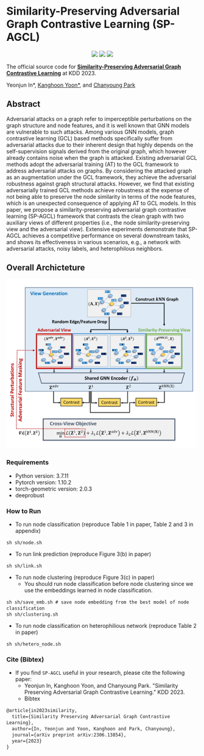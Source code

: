 # Similarity-Preserving Adversarial Graph Contrastive Learning (SP-AGCL)

<p align="center">   
    <a href="https://pytorch.org/" alt="PyTorch">
      <img src="https://img.shields.io/badge/PyTorch-%23EE4C2C.svg?e&logo=PyTorch&logoColor=white" /></a>
    <a href="https://kdd.org/kdd2023/" alt="Conference">
        <img src="https://img.shields.io/badge/KDD'23-brightgreen" /></a>
    <img src="https://img.shields.io/pypi/l/torch-rechub">
</p>

The official source code for [**Similarity-Preserving Adversarial Graph Contrastive Learning**](https://arxiv.org/abs/2306.13854) at KDD 2023. 

Yeonjun In*, [Kanghoon Yoon*](https://kanghoonyoon.github.io/), and [Chanyoung Park](http://dsail.kaist.ac.kr/professor/)

## Abstract
Adversarial attacks on a graph refer to imperceptible perturbations on the graph structure and node features, and it is well known that GNN models are vulnerable to such attacks. Among various GNN models, graph contrastive learning (GCL) based methods specifically suffer from adversarial attacks due to their inherent design that highly depends on the self-supervision signals derived from the original graph, which however already contains noise when the graph is attacked. Existing adversarial GCL methods adopt the adversarial training (AT) to the GCL framework to address adversarial attacks on graphs. By considering the attacked graph as an augmentation under the GCL framework, they achieve the adversarial robustness against graph structural attacks. However, we find that existing adversarially trained GCL methods achieve robustness at the expense of not being able to preserve the node similarity in terms of the node features, which is an unexpected consequence of applying AT to GCL models. In this paper, we propose a similarity-preserving adversarial graph contrastive learning (SP-AGCL) framework that contrasts the clean graph with two auxiliary views of different properties (i.e., the node similarity-preserving view and the adversarial view). Extensive experiments demonstrate that SP-AGCL achieves a competitive performance on several downstream tasks, and shows its effectiveness in various scenarios, e.g., a network with adversarial attacks, noisy labels, and heterophilous neighbors.

## Overall Archicteture

<img src="figs/overall_architecure.jpg" width="500">



### Requirements
* Python version: 3.7.11
* Pytorch version: 1.10.2
* torch-geometric version: 2.0.3
* deeprobust

### How to Run
* To run node classification (reproduce Table 1 in paper, Table 2 and 3 in appendix)

```
sh sh/node.sh
```
* To run link prediction (reproduce Figure 3(b) in paper)

```
sh sh/link.sh
```
* To run node clustering (reproduce Figure 3(c) in paper)
    * You should run node classification before node clustering since we use the embeddings learned in node classification.

```
sh sh/save_emb.sh # save node embedding from the best model of node classification
sh sh/clustering.sh 
```
* To run node classification on heterophilious network (reproduce Table 2 in paper)

```
sh sh/hetero_node.sh
```

### Cite (Bibtex)
- If you find ``SP-AGCL`` useful in your research, please cite the following paper:
  - Yeonjun In, Kanghoon Yoon, and Chanyoung Park. "Similarity Preserving Adversarial Graph Contrastive Learning." KDD 2023.
  - Bibtex
```
@article{in2023similarity,
  title={Similarity Preserving Adversarial Graph Contrastive Learning},
  author={In, Yeonjun and Yoon, Kanghoon and Park, Chanyoung},
  journal={arXiv preprint arXiv:2306.13854},
  year={2023}
}
```

